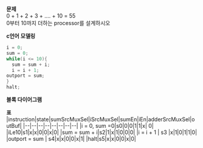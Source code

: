 **문제**<br>
0 + 1 + 2 + 3 + .... + 10 = 55<br>
0부터 10까지 더하는 processor를 설계하시오

**c언어 모델링**
```c
i = 0;
sum = 0;
while(i <= 10){
  sum = sum + i;
  i = i + 1;
outport = sum;
}
halt;
```
**블록 다이어그램**

**표**
|instruction|state|sumSrcMuxSel|iSrcMuxSel|sumEn|iEn|adderSrcMuxSel|outBuf|
|--|--|--|--|--|--|--|--|
|i = 0, sum =0|s0|0|0|1|1|x| 0|
|iLe10|s1|x|x|0|0|x|0|
|sum = sum + i|s2|1|x|1|0|0|0|
|i = i + 1 | s3 |x|1|0|1|1|0|
|outport = sum | s4|x|x|0|0|x|1|
|halt|s5|x|x|0|0|x|0|
